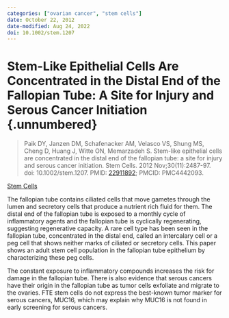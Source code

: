 ```yaml
---
categories: ["ovarian cancer", "stem cells"]
date: October 22, 2012
date-modified: Aug 24, 2022
doi: 10.1002/stem.1207
---
```


# Stem-Like Epithelial Cells Are Concentrated in the Distal End of the Fallopian Tube: A Site for Injury and Serous Cancer Initiation {.unnumbered}

> Paik DY, Janzen DM, Schafenacker AM, Velasco VS, Shung MS, Cheng D, Huang J,
> Witte ON, Memarzadeh S. Stem-like epithelial cells are concentrated in the
> distal end of the fallopian tube: a site for injury and serous cancer
> initiation. Stem Cells. 2012 Nov;30(11):2487-97. doi: 10.1002/stem.1207. PMID:
> [22911892](https://pubmed.ncbi.nlm.nih.gov/22911892/); PMCID: PMC4442093.

[Stem Cells](https://academic.oup.com/stmcls/article/30/11/2487/6404574)


The fallopian tube contains ciliated cells that move gametes through the lumen
and secretory cells that produce a nutrient rich fluid for them. The distal end
of the fallopian tube is exposed to a monthly cycle of inflammatory agents and
the fallopian tube is cyclically regenerating, suggesting regenerative capacity.
A rare cell type has been seen in the fallopian tube, concentrated in the distal
end, called an intercalary cell or a peg cell that shows neither marks of
ciliated or secretory cells. This paper shows an adult stem cell population in
the fallopian tube epithelium by characterizing these peg cells. 

The constant exposure to inflammatory compounds increases the risk for damage in
the fallopian tube. There is also evidence that serous cancers have their origin
in the fallopian tube as tumor cells exfoliate and migrate to the ovaries. FTE
stem cells do not express the best-known tumor marker for serous cancers, MUC16,
which may explain why MUC16 is not found in early screening for serous cancers.
